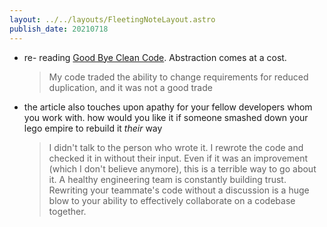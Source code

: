 ```yaml
---
layout: ../../layouts/FleetingNoteLayout.astro
publish_date: 20210718
---
```


- re- reading [Good Bye Clean Code](https://overreacted.io/goodbye-clean-code/). Abstraction comes at a cost.

  > My code traded the ability to change requirements for reduced duplication, and it was not a good trade

- the article also touches upon apathy for your fellow developers whom you work with. how would you like it if someone smashed down your lego empire to rebuild it _their_ way
  > I didn't talk to the person who wrote it. I rewrote the code and checked it in without their input. Even if it was an improvement (which I don't believe anymore), this is a terrible way to go about it. A healthy engineering team is constantly building trust. Rewriting your teammate's code without a discussion is a huge blow to your ability to effectively collaborate on a codebase together.
